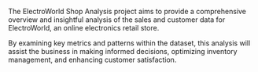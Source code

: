 The ElectroWorld Shop Analysis project aims to provide a comprehensive overview and insightful analysis of the sales and customer data for ElectroWorld, an online electronics retail store. 

By examining key metrics and patterns within the dataset, this analysis will assist the business in making informed decisions, optimizing inventory management, and enhancing customer satisfaction.
